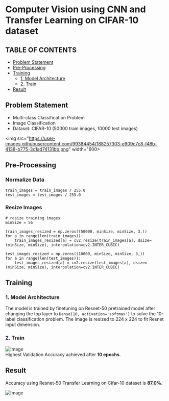 # Computer Vision using CNN and Transfer Learning on CIFAR-10 dataset

## TABLE OF CONTENTS
  - [Problem Statement](#problem-statement)
  - [Pre-Processing](#pre-processing)
  - [Training](#training)
    - [1. Model Architecture](#1-model-architecture)
    - [2. Train](#2-train)
  - [Result](#result)

## Problem Statement
- Multi-class Classification Problem
- Image Classification
- Dataset: CIFAR-10 (50000 train images, 10000 test images) <br>

<img src="https://user-images.githubusercontent.com/99384454/188257303-e909c7c8-f48b-4138-b775-3c1ad74131bb.png" width="600>

## Pre-Processing
### Normalize Data
```
train_images = train_images / 255.0
test_images = test_images / 255.0
```

### Resize Images
```
# resize training images
minSize = 56

train_images_resized = np.zeros((50000, minSize, minSize, 3,))
for a in range(len(train_images)):
    train_images_resized[a] = cv2.resize(train_images[a], dsize=(minSize, minSize), interpolation=cv2.INTER_CUBIC)

test_images_resized = np.zeros((10000, minSize, minSize, 3,))
for a in range(len(test_images)):
    test_images_resized[a] = cv2.resize(test_images[a], dsize=(minSize, minSize), interpolation=cv2.INTER_CUBIC)
```

## Training
### 1. Model Architecture
The model is trained by finetuning on Resnet-50 pretrained model after changing the top layer to `Dense(10, activation='softmax')` to solve the 10-label classification problem. The image is resized to 224 x 224 to fit Resnet input dimension.


### 2. Train
![image](https://user-images.githubusercontent.com/99384454/188257083-3a331ebb-3044-44bf-8811-6fcbd439dbf8.png) <br>
Highest Validation Accuracy achieved after **10 epochs**.

## Result
Accuracy using Resnet-50 Transfer Learning on Cifar-10 dataset is **87.0%**.

![image](https://user-images.githubusercontent.com/99384454/188257218-929fe6e3-314a-4fa9-9ac5-835b4a702cde.png)




